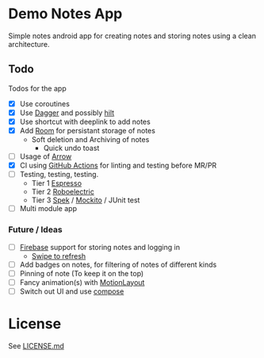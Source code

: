 # Demo Notes App

Simple notes android app for creating notes and storing notes using a clean architecture.

## Todo

Todos for the app

- [x] Use coroutines
- [x] Use [Dagger](https://dagger.dev/) and possibly [hilt](https://dagger.dev/hilt)
- [x] Use shortcut with deeplink to add notes
- [x] Add [Room](https://developer.android.com/topic/libraries/architecture/room) for persistant storage of notes
  - Soft deletion and Archiving of notes
    - Quick undo toast
- [ ] Usage of [Arrow](https://arrow-kt.io/docs/0.10/apidocs/arrow-core-data/arrow.core/-either/)
- [x] CI using [GitHub Actions](https://github.com/marketplace/actions/) for linting and testing before MR/PR
- [ ] Testing, testing, testing. 
  - Tier 1 [Espresso](https://developer.android.com/training/testing/espresso)
  - Tier 2 [Roboelectric](https://robolectric.org/)
  - Tier 3 [Spek](https://www.spekframework.org/) / [Mockito](https://site.mockito.org/) / JUnit test
- [ ] Multi module app

### Future / Ideas

- [ ] [Firebase](https://firebase.google.com/) support for storing notes and logging in
  - [Swipe to refresh](https://developer.android.com/jetpack/androidx/releases/swiperefreshlayout)
- [ ] Add badges on notes, for filtering of notes of different kinds
- [ ] Pinning of note (To keep it on the top)
- [ ] Fancy animation(s) with [MotionLayout](https://developer.android.com/training/constraint-layout/motionlayout)
- [ ] Switch out UI and use [compose](https://developer.android.com/jetpack/compose)

# License

See [LICENSE.md](LICENSE.md)
